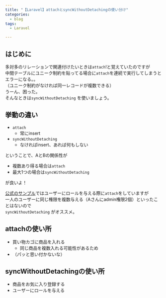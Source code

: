 ```yaml
---
title: "【Laravel】attachとsyncWithoutDetachingの使い分け"
categories:
  - blog
tags:
  - Laravel

---
```


## はじめに  
多対多のリレーションで関連付けたいときは`attach`!と覚えていたのですが  
中間テーブルにユニーク制約を貼ってる場合に`attach`を連続で実行してしまうとエラーになる。。  
（ユニーク制約がなければ同一レコードが複数できる）  
うーん、困った。  
そんなときは`syncWithoutDetaching` を使いましょう。  
  
## 挙動の違い  
  
- `attach`  
    - 常にinsert  
- `syncWithoutDetaching`  
    - なければinsert、あれば何もしない  
  
ということで、AとBの関係性が  
- 複数あり得る場合は`attach`  
- 最大1つの場合は`syncWithoutDetaching`  
  
が良いよ！  
  
[公式のサンプル](https://readouble.com/laravel/8.x/ja/eloquent-relationships.html?header=%25E9%2596%25A2%25E9%2580%25A3%25E3%2581%25AE%25E5%2590%258C%25E6%259C%259F#attaching-detaching)ではユーザーにロールを与える際に`attach`をしていますが  
一人のユーザーに同じ権限を複数与える（Aさんにadmin権限2個）といったことはないので  
`syncWithoutDetaching` がオススメ。  
  
  
## attachの使い所  
  
- 買い物カゴに商品を入れる  
    - 同じ商品を複数入れる可能性があるため  
- （パッと思い付かないな）  
  
## syncWithoutDetachingの使い所  
  
- 商品をお気に入り登録する  
- ユーザーにロールを与える  
